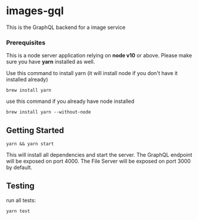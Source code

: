 # images-gql
This is the GraphQL backend for a image service

### Prerequisites
This is a node server application relying on **node v10** or above.
Please make sure you have **yarn** installed as well.

Use this command to install yarn (it will install node if you don't have it installed already)
```
brew install yarn
```

use this command if you already have node installed
```
brew install yarn --without-node
```

## Getting Started
```
yarn && yarn start
```

This will install all dependencies and start the server. The GraphQL endpoint will be exposed on port 4000. The File Server will be exposed on port 3000 by default.

## Testing
run all tests:
```
yarn test
```
